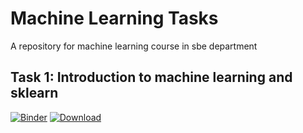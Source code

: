 # Machine Learning Tasks
A repository for machine learning course in sbe department

## Task 1: Introduction to machine learning and sklearn
[![Binder](https://mybinder.org/badge_logo.svg)](https://mybinder.org/v2/gh/Mohamed-Ibrahim-01/ml-tasks/master) 
[![Download](https://img.shields.io/static/v1?label=download&message=notebook&color=green)](https://Mohamed-Ibrahim-01.github.io/ml-tasks/A1_ML_intro.ipynb)
